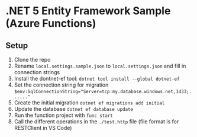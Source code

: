 # .NET 5 Entity Framework Sample (Azure Functions)

## Setup

1. Clone the repo
1. Rename `local.settings.sample.json` to `local.settings.json` and fill in connection strings
1. Install the dontnet-ef tool: 
  `dotnet tool install --global dotnet-ef`
1. Set the connection string for migration
  `$env:SqlConnectionString="Server=tcp:my.database.windows.net,1433;......"`
1. Create the initial migration
  `dotnet ef migrations add initial`
1. Update the database
  `dotnet ef database update`
1. Run the function project with `func start`
1. Call the different operations in the `./test.http` file (file format is for RESTClient in VS Code)

